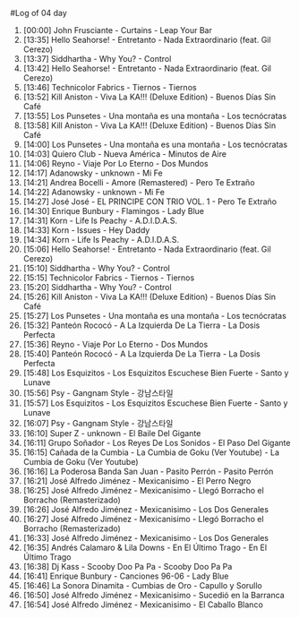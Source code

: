 #Log of 04 day

1. [00:00] John Frusciante - Curtains - Leap Your Bar
1. [13:35] Hello Seahorse! - Entretanto - Nada Extraordinario (feat. Gil Cerezo)
1. [13:37] Siddhartha - Why You? - Control
1. [13:42] Hello Seahorse! - Entretanto - Nada Extraordinario (feat. Gil Cerezo)
1. [13:46] Technicolor Fabrics - Tiernos - Tiernos
1. [13:52] Kill Aniston - Viva La KA!!! (Deluxe Edition) - Buenos Días Sin Café
1. [13:55] Los Punsetes - Una montaña es una montaña - Los tecnócratas
1. [13:58] Kill Aniston - Viva La KA!!! (Deluxe Edition) - Buenos Días Sin Café
1. [14:00] Los Punsetes - Una montaña es una montaña - Los tecnócratas
1. [14:03] Quiero Club - Nueva América - Minutos de Aire
1. [14:06] Reyno - Viaje Por Lo Eterno - Dos Mundos
1. [14:17] Adanowsky - unknown - Mi Fe
1. [14:21] Andrea Bocelli - Amore (Remastered) - Pero Te Extraño
1. [14:22] Adanowsky - unknown - Mi Fe
1. [14:27] José José - EL PRINCIPE CON TRIO VOL. 1 - Pero Te Extraño
1. [14:30] Enrique Bunbury - Flamingos - Lady Blue
1. [14:31] Korn - Life Is Peachy - A.D.I.D.A.S.
1. [14:33] Korn - Issues - Hey Daddy
1. [14:34] Korn - Life Is Peachy - A.D.I.D.A.S.
1. [15:06] Hello Seahorse! - Entretanto - Nada Extraordinario (feat. Gil Cerezo)
1. [15:10] Siddhartha - Why You? - Control
1. [15:15] Technicolor Fabrics - Tiernos - Tiernos
1. [15:20] Siddhartha - Why You? - Control
1. [15:26] Kill Aniston - Viva La KA!!! (Deluxe Edition) - Buenos Días Sin Café
1. [15:27] Los Punsetes - Una montaña es una montaña - Los tecnócratas
1. [15:32] Panteón Rococó - A La Izquierda De La Tierra - La Dosis Perfecta
1. [15:36] Reyno - Viaje Por Lo Eterno - Dos Mundos
1. [15:40] Panteón Rococó - A La Izquierda De La Tierra - La Dosis Perfecta
1. [15:48] Los Esquizitos - Los Esquizitos Escuchese Bien Fuerte - Santo y Lunave
1. [15:56] Psy - Gangnam Style - 강남스타일
1. [15:57] Los Esquizitos - Los Esquizitos Escuchese Bien Fuerte - Santo y Lunave
1. [16:07] Psy - Gangnam Style - 강남스타일
1. [16:10] Super Z - unknown - El Baile Del Gigante
1. [16:11] Grupo Soñador - Los Reyes De Los Sonidos - El Paso Del Gigante
1. [16:15] Cañada de la Cumbia - La Cumbia de Goku (Ver Youtube) - La Cumbia de Goku (Ver Youtube)
1. [16:16] La Poderosa Banda San Juan - Pasito Perrón - Pasito Perrón
1. [16:21] José Alfredo Jiménez - Mexicanisimo - El Perro Negro
1. [16:25] José Alfredo Jiménez - Mexicanisimo - Llegó Borracho el Borracho (Remasterizado)
1. [16:26] José Alfredo Jiménez - Mexicanisimo - Los Dos Generales
1. [16:27] José Alfredo Jiménez - Mexicanisimo - Llegó Borracho el Borracho (Remasterizado)
1. [16:33] José Alfredo Jiménez - Mexicanisimo - Los Dos Generales
1. [16:35] Andrés Calamaro & Lila Downs - En El Último Trago - En El Último Trago
1. [16:38] Dj Kass - Scooby Doo Pa Pa - Scooby Doo Pa Pa
1. [16:41] Enrique Bunbury - Canciones 96-06 - Lady Blue
1. [16:46] La Sonora Dinamita - Cumbias de Oro - Capullo y Sorullo
1. [16:50] José Alfredo Jiménez - Mexicanisimo - Sucedió en la Barranca
1. [16:54] José Alfredo Jiménez - Mexicanisimo - El Caballo Blanco
